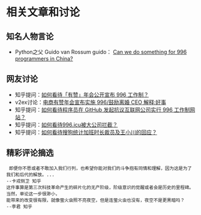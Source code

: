 # 相关文章和讨论

## 知名人物言论

- Python之父 Guido van Rossum
guido：
[Can we do something for 996 programmers in China?](https://discuss.python.org/t/can-we-do-something-for-996-programmers-in-china/1119)

## 网友讨论

- 知乎提问：[如何看待「有赞」年会公开宣布 996 工作制？](https://www.zhihu.com/question/309428750)
- v2ex讨论：[电商有赞年会宣布实施 996/鼓励离婚 CEO 解释:好事](https://www.v2ex.com/t/531475)
- 知乎提问：[如何看待程序员在 GitHub 发起抗议互联网公司实行 996 工作制网站？](https://www.zhihu.com/question/317722302)
- 知乎提问：[如何看待996.icu被大公司拦截？](https://www.zhihu.com/question/318459753)
- 知乎提问：[如何看待搜狗统计加班时长裁员及王小川的回应？](https://www.zhihu.com/question/318791258)

## 精彩评论摘选
   
     即便你不愿或者不敢加入我们行列，也希望你能对我们的斗争抱有同情和理解，因为这是为了我们和后代的解放。...
    --卡戎侧卫 知乎
    这件事算是第三次科技革命产生的碎片化的无产阶级，阶级意识的觉醒或者会是历史的里程碑。当然，单论这一步很渺小，
    能带来的改变很有限，就像萤火虫照不亮夜空，但是连萤火虫也没有，夜空不是更黑暗吗？
    --李君 知乎